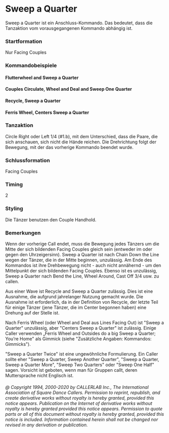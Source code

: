 
# Sweep a Quarter

Sweep a Quarter ist ein Anschluss-Kommando. Das bedeutet, dass die Tanzaktion vom vorausgegangenen
Kommando abhängig ist.

### Startformation

Nur Facing Couples

### Kommandobeispiele

#### Flutterwheel and Sweep a Quarter
#### Couples Circulate, Wheel and Deal and Sweep One Quarter
#### Recycle, Sweep a Quarter
#### Ferris Wheel, Centers Sweep a Quarter

### Tanzaktion

Circle Right oder Left 1/4 (#1.b), mit dem Unterschied, dass die Paare, die sich anschauen, sich nicht
die Hände reichen. Die Drehrichtung folgt der Bewegung, mit der das vorherige Kommando beendet wurde.

### Schlussformation

Facing Couples

### Timing

2

### Styling

Die Tänzer benutzen den Couple Handhold.

### Bemerkungen

Wenn der vorherige Call endet, muss die Bewegung jedes Tänzers um die Mitte der sich bildenden
Facing Couples gleich sein (entweder im oder gegen den Uhrzeigersinn). Sweep a Quarter ist nach Chain Down
the Line wegen der Tänzer, die in der Mitte beginnen, unzulässig. Am Ende des Kommandos ist ihre
Drehbewegung nicht - auch nicht annähernd - um den Mittelpunkt der sich bildenden Facing Couples. Ebenso
ist es unzulässig, Sweep a Quarter nach Bend the Line, Wheel Around, Cast Off 3/4 usw. zu callen.

Aus einer Wave ist Recycle and Sweep a Quarter zulässig. Dies ist eine Ausnahme, die aufgrund jahrelanger
Nutzung gemacht wurde. Die Ausnahme ist erforderlich, da in der Definition von Recycle, der letzte Teil für
einige Tänzer (jene Tänzer, die im Center begonnen haben) eine Drehung auf der Stelle ist.

Nach Ferris Wheel (oder Wheel and Deal aus Lines Facing Out) ist "Sweep a Quarter" unzulässig, aber
"Centers Sweep a Quarter" ist zulässig. Einige Caller verwenden „Ferris Wheel and Outsides do a big Sweep a
Quarter; You’re Home" als Gimmick (siehe "Zusätzliche Angaben: Kommandos: Gimmicks").

"Sweep a Quarter Twice" ist eine ungewöhnliche Formulierung. Ein Caller sollte eher "Sweep a Quarter,
Sweep Another Quarter", "Sweep a Quarter, Sweep a Quarter More", "Sweep Two Quarters" oder "Sweep One
Half" sagen. Vorsicht ist geboten, wenn man für Gruppen callt, deren Muttersprache nicht Englisch ist.

###### @ Copyright 1994, 2000-2020 by CALLERLAB Inc., The International Association of Square Dance Callers. Permission to reprint, republish, and create derivative works without royalty is hereby granted, provided this notice appears. Publication on the Internet of derivative works without royalty is hereby granted provided this notice appears. Permission to quote parts or all of this document without royalty is hereby granted, provided this notice is included. Information contained herein shall not be changed nor revised in any derivation or publication.
